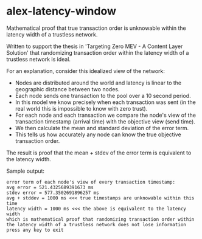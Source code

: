 # alex-latency-window
Mathematical proof that true transaction order is unknowable within the latency width of a trustless network.

Written to support the thesis in 'Targeting Zero MEV - A Content Layer Solution' that randomizing transaction order within the latency width of a trustless network is ideal.

For an explanation, consider this idealized view of the network:
- Nodes are distributed around the world and latency is linear to the geographic distance between two nodes.
- Each node sends one transaction to the pool over a 10 second period.
- In this model we know precisely when each transaction was sent (in the real world this is impossible to know with zero trust).
- For each node and each transaction we compare the node's view of the transaction timestamp (arrival time) with the objective view (send time).
- We then calculate the mean and standard deviation of the error term.
- This tells us how accurately any node can know the true objective transaction order. 

The result is proof that the mean +  stdev of the error term is equivalent to the latency width.

Sample output:
```
error term of each node's view of every transaction timestamp:
avg error = 521.4325689391673 ms
stdev error = 577.3502691896257 ms
avg + stddev = 1000 ms <<< true timestamps are unknowable within this time
latency width = 1000 ms <<< the above is equivalent to the latency width
which is mathematical proof that randomizing transaction order within the latency width of a trustless network does not lose information
press any key to exit
```
